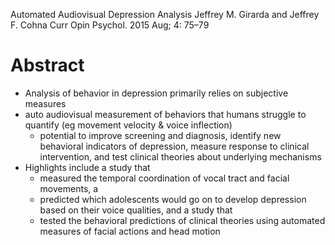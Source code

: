 Automated Audiovisual Depression Analysis
Jeffrey M. Girarda and Jeffrey F. Cohna
Curr Opin Psychol. 2015 Aug; 4: 75–79

# Abstract

* Analysis of behavior in depression primarily relies on subjective measures
* auto audiovisual measurement of behaviors that humans struggle to quantify
  (eg movement velocity & voice inflection)
  * potential to improve screening and diagnosis, identify new behavioral
    indicators of depression, measure response to clinical intervention, and
    test clinical theories about underlying mechanisms
* Highlights include a study that
  * measured the temporal coordination of vocal tract and facial movements, a
  * predicted which adolescents would go on to develop depression
    based on their voice qualities, and a study that
  * tested the behavioral predictions of clinical theories
    using automated measures of facial actions and head motion
